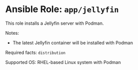 # Ansible Role: `app/jellyfin`

This role installs a Jellyfin server with Podman.

Notes:

- The latest Jellyfin container will be installed with Podman

Required facts: `distribution`

Supported OS: RHEL-based Linux system with Podman

